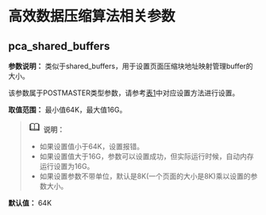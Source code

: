 # 高效数据压缩算法相关参数<a name="ZH-CN_TOPIC_0000001330931418"></a>

## pca\_shared\_buffers<a name="section484914735817"></a>

**参数说明：** 类似于shared\_buffers，用于设置页面压缩块地址映射管理buffer的大小。

该参数属于POSTMASTER类型参数，请参考[表1](../DatabaseAdministrationGuide/参数设置.md#zh-cn_topic_0283137176_zh-cn_topic_0237121562_zh-cn_topic_0059777490_t91a6f212010f4503b24d7943aed6d846)中对应设置方法进行设置。

**取值范围：** 最小值64K，最大值16G。

>![](public_sys-resources/icon-note.gif) **说明：** 
>-   如果设置值小于64K，设置报错。
>-   如果设置值大于16G，参数可以设置成功，但实际运行时候，自动内存运行设置为16G。
>-   如果设置参数不带单位，默认是8K\(一个页面的大小是8K\)乘以设置的参数大小。

**默认值：** 64K

